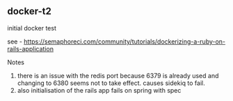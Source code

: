 ## docker-t2

initial docker test

see - https://semaphoreci.com/community/tutorials/dockerizing-a-ruby-on-rails-application

Notes
1. there is an issue with the redis port because 6379 is already used and changing to 6380 seems not to take effect. causes sidekiq to fail.	
2. also initialisation of the rails app fails on spring with spec

